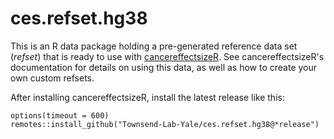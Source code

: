 # ces.refset.hg38
This is an R data package holding a pre-generated reference data set (*refset*) that is ready to use with [cancereffectsizeR](https://townsend-lab-yale.github.io/cancereffectsizeR/). See cancereffectsizeR's documentation for details on using this data, as well as how to create your own custom refsets.

After installing cancereffectsizeR, install the latest release like this:

```
options(timeout = 600)
remotes::install_github("Townsend-Lab-Yale/ces.refset.hg38@*release")
```
